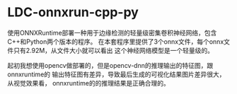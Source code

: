 # LDC-onnxrun-cpp-py
使用ONNXRuntime部署一种用于边缘检测的轻量级密集卷积神经网络，包含C++和Python两个版本的程序。
在本套程序里提供了3个onnx文件，每个onnx文件只有2.92M，从文件大小就可以看出
这个神经网络模型是一个轻量级的。

起初我想使用opencv做部署的，但是opencv-dnn的推理输出的特征图，跟onnxruntime的
输出特征图有差异，导致最后生成的可视化结果图片差异很大，从视觉效果看，
onnxruntime的的推理结果是正确合理的。
